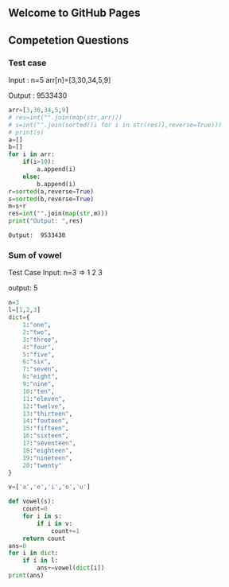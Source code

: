 ## Welcome to GitHub Pages



## **Competetion Questions**
### Test case
Input : n=5 arr[n]=[3,30,34,5,9]

Output : 9533430

```python
arr=[3,30,34,5,9]
# res=int("".join(map(str,arr)))
# s=int("".join(sorted([i for i in str(res)],reverse=True)))
# print(s)
a=[]
b=[]
for i in arr:
    if(i>10):
        a.append(i)
    else:
        b.append(i)
r=sorted(a,reverse=True)
s=sorted(b,reverse=True)
m=s+r
res=int("".join(map(str,m)))
print("Output: ",res)
```
```
Output:  9533430
```


### Sum of vowel
Test Case
Input: n=3 => 1 2 3

output: 5

```python
n=3
l=[1,2,3]
dict={
    1:"one",
    2:"two",
    3:"three",
    4:"four",
    5:"five",
    6:"six",
    7:"seven",
    8:"eight",
    9:"nine",
    10:"ten",
    11:"eleven",
    12:"twelve",
    13:"thirteen",
    14:"fouteen",
    15:"fifteen",
    16:"sixteen",
    17:"seventeen",
    18:"eighteen",
    19:"nineteen",
    20:"twenty"
}

v=['a','e','i','o','u']

def vowel(s):
    count=0
    for i in s:
        if i in v:
            count+=1
    return count
ans=0
for i in dict:
    if i in l:
        ans+=vowel(dict[i])
print(ans)
```

